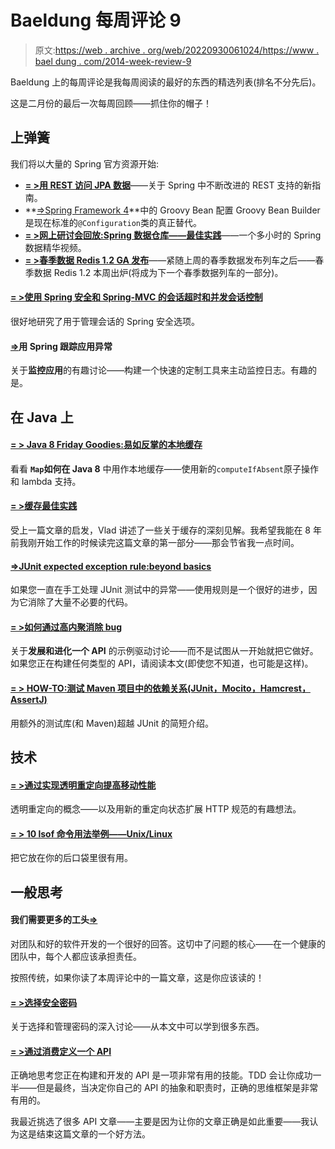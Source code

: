 # Baeldung 每周评论 9

> 原文:[https://web . archive . org/web/20220930061024/https://www . bael dung . com/2014-week-review-9](https://web.archive.org/web/20220930061024/https://www.baeldung.com/2014-week-review-9)

Baeldung 上的每周评论是我每周阅读的最好的东西的精选列表(排名不分先后)。

这是二月份的最后一次每周回顾——抓住你的帽子！

## **上弹簧**

我们将以大量的 Spring 官方资源开始:

*   **[= >用 REST 访问 JPA 数据](https://web.archive.org/web/20220521215602/https://spring.io/guides/gs/accessing-data-rest/)**——关于 Spring 中不断改进的 REST 支持的新指南。
*   **[=>Spring Framework 4](https://web.archive.org/web/20220521215602/https://spring.io/blog/2014/03/03/groovy-bean-configuration-in-spring-framework-4)**中的 Groovy Bean 配置 Groovy Bean Builder 是现在标准的`@Configuration`类的真正替代。
*   [**= >网上研讨会回放:Spring 数据仓库——最佳实践**](https://web.archive.org/web/20220521215602/https://spring.io/blog/2014/03/05/webinar-replay-spring-data-repositories-best-practices)——一个多小时的 Spring 数据精华视频。
*   **[= >春季数据 Redis 1.2 GA 发布](https://web.archive.org/web/20220521215602/https://spring.io/blog/2014/03/04/spring-data-redis-1-2-ga-released)**——紧随上周的春季数据发布列车之后——春季数据 Redis 1.2 本周出炉(将成为下一个春季数据列车的一部分)。

#### [**= >使用 Spring 安全和 Spring-MVC 的会话超时和并发会话控制**](https://web.archive.org/web/20220521215602/http://blog.trifork.com/2014/02/28/session-timeout-and-concurrent-session-control-with-spring-security-and-spring-mvc/)

很好地研究了用于管理会话的 Spring 安全选项。

#### [**=>**](https://web.archive.org/web/20220521215602/http://www.captaindebug.com/2014/03/tracking-application-exceptions-with.html)用 Spring 跟踪应用异常

关于**监控应用**的有趣讨论——构建一个快速的定制工具来主动监控日志。有趣的是。

## **在 Java 上**

#### [**= > Java 8 Friday Goodies:易如反掌的本地缓存**](https://web.archive.org/web/20220521215602/http://blog.jooq.org/2014/02/28/java-8-friday-goodies-easy-as-pie-local-caching/)

看看 **`Map`如何在 Java 8** 中用作本地缓存——使用新的`computeIfAbsent`原子操作和 lambda 支持。

#### **[= >缓存最佳实践](https://web.archive.org/web/20220521215602/http://vladmihalcea.com/2014/03/03/caching-best-practices/)**

受上一篇文章的启发，Vlad 讲述了一些关于缓存的深刻见解。我希望我能在 8 年前我刚开始工作的时候读完这篇文章的第一部分——那会节省我一点时间。

#### **[=>JUnit expected exception rule:beyond basics](https://web.archive.org/web/20220521215602/http://blog.codeleak.pl/2014/03/junit-expectedexception-rule-beyond.html)**

如果您一直在手工处理 JUnit 测试中的异常——使用规则是一个很好的进步，因为它消除了大量不必要的代码。

#### **[= >如何通过高内聚消除 bug](https://web.archive.org/web/20220521215602/http://blog.jooq.org/2014/02/26/how-to-eliminate-bugs-through-high-cohesion/)**

关于**发展和进化一个 API** 的示例驱动讨论——而不是试图从一开始就把它做好。如果您正在构建任何类型的 API，请阅读本文(即使您不知道，也可能是这样)。

#### **[= > HOW-TO:测试 Maven 项目中的依赖关系(JUnit，Mocito，Hamcrest，AssertJ)](https://web.archive.org/web/20220521215602/http://blog.codeleak.pl/2014/03/how-to-test-dependencies-in-maven.html)**

用额外的测试库(和 Maven)超越 JUnit 的简短介绍。

## **技术**

#### **[= >通过实现透明重定向提高移动性能](https://web.archive.org/web/20220521215602/http://odino.org/increase-mobile-performances-by-implementing-transparent-redirects/)**

透明重定向的概念——以及用新的重定向状态扩展 HTTP 规范的有趣想法。

#### [**= > 10 lsof 命令用法举例——Unix/Linux**](https://web.archive.org/web/20220521215602/http://crybit.com/lsof-command-usages/)

把它放在你的后口袋里很有用。

## **一般思考**

#### 我们需要更多的工头[=>](https://web.archive.org/web/20220521215602/http://www.petrikainulainen.net/software-development/processes/we-need-more-foremen/)

对团队和好的软件开发的一个很好的回答。这切中了问题的核心——在一个健康的团队中，每个人都应该承担责任。

按照传统，如果你读了本周评论中的一篇文章，这是你应该读的！

#### [**= >选择安全密码**](https://web.archive.org/web/20220521215602/https://www.schneier.com/blog/archives/2014/03/choosing_secure_1.html)

关于选择和管理密码的深入讨论——从本文中可以学到很多东西。

#### **[= >通过消费定义一个 API](https://web.archive.org/web/20220521215602/http://www.daedtech.com/define-an-api-by-consuming-it)**

正确地思考您正在构建和开发的 API 是一项非常有用的技能。TDD 会让你成功一半——但是最终，当决定你自己的 API 的抽象和职责时，正确的思维框架是非常有用的。

我最近挑选了很多 API 文章——主要是因为让你的文章正确是如此重要——我认为这是结束这篇文章的一个好方法。